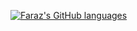 
[![Faraz's GitHub languages](https://github-readme-stats.vercel.app/api/top-langs?username=bixbeta&layout=compact&hide=html,JavaScript,SCSS,CSS"&card_width=600&theme=dark&border_color=000000)](https://github.com/anuraghazra/github-readme-stats)
